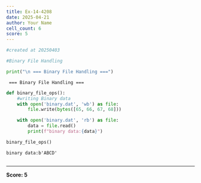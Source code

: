 ```yaml
---
title: Ex-14-4208
date: 2025-04-21
author: Your Name
cell_count: 6
score: 5
---
```


```python
#created at 20250403
```


```python
#Binary File Handling
```


```python
print("\n === Binary File Handling ===")
```

    
     === Binary File Handling ===



```python
def binary_file_ops():
    #writing Binary data
    with open('binary.dat', 'wb') as file:
        file.write(bytes([65, 66, 67, 68]))

    with open('binary.dat', 'rb') as file:
        data = file.read()
        print(f"binary data:{data}")
```


```python
binary_file_ops()
```

    binary data:b'ABCD'



```python

```


---
**Score: 5**